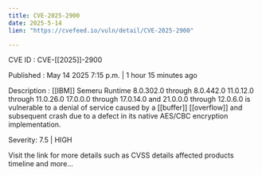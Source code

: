 ```yaml
---
title: CVE-2025-2900
date: 2025-5-14
lien: "https://cvefeed.io/vuln/detail/CVE-2025-2900"

---
```


CVE ID : CVE-[[2025]]-2900

Published :  May 14
2025
7:15 p.m. | 1 hour
15 minutes ago

Description : [[IBM]] Semeru Runtime 8.0.302.0 through 8.0.442.0
11.0.12.0 through 11.0.26.0
17.0.0.0 through 17.0.14.0
and 21.0.0.0 through 12.0.6.0 is vulnerable to a denial of service caused by a [[buffer]] [[overflow]] and subsequent crash
due to a defect in its native AES/CBC encryption implementation.

Severity: 7.5 | HIGH

Visit the link for more details
such as CVSS details
affected products
timeline
and more...
